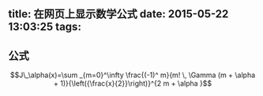 title: 在网页上显示数学公式
date: 2015-05-22 13:03:25
tags:
---
## 公式 ##
$$J\_\alpha(x)=\sum _{m=0}^\infty \frac{(-1)^ m}{m! \, \Gamma (m + \alpha + 1)}{\left({\frac{x}{2}}\right)}^{2 m + \alpha }$$